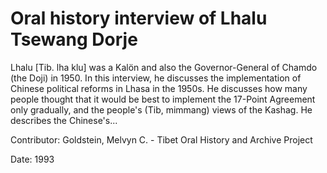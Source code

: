 # Oral history interview of Lhalu Tsewang Dorje  
Lhalu [Tib. lha klu] was a Kalön and also the Governor-General of Chamdo (the Doji) in 1950. In this interview, he discusses the implementation of Chinese political reforms in Lhasa in the 1950s. He discusses how many people thought that it would be best to implement the 17-Point Agreement only gradually, and the people's (Tib, mimmang) views of the Kashag. He describes the Chinese's... 

Contributor: Goldstein, Melvyn C. - Tibet Oral History and Archive Project  

Date:
1993  

